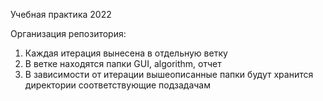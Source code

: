 Учебная практика 2022

Организация репозитория:
1. Каждая итерация вынесена в отдельную ветку
2. В ветке находятся папки GUI, algorithm, отчет
3. В зависимости от итерации вышеописанные папки будут хранится директории соответствующие подзадачам


